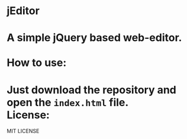 jEditor
================

A simple jQuery based web-editor.
<br>
<br>
How to use:
===============
Just download the repository and open the <code>index.html</code> file.
<br>
License:
===============
MIT LICENSE
